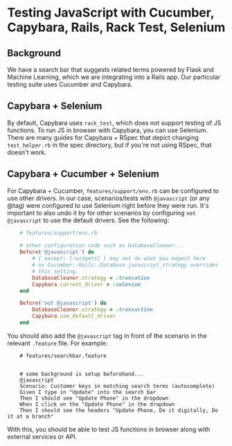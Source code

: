 # Testing JavaScript with Cucumber, Capybara, Rails, Rack Test, Selenium

## Background

We have a search bar that suggests related terms powered by Flask and Machine Learning, which we are integrating into a Rails app. Our particular testing suite uses Cucumber and Capybara.

## Capybara + Selenium
By default, Capybara uses `rack_test`, which does not support testing of JS functions. To run JS in browser with Capybara, you can use Selenium. There are many guides for Capybara + RSpec that depict changing `test_helper.rb` in the spec directory, but if you're not using RSpec, that doesn't work. 

## Capybara + Cucumber + Selenium 
For Capybara + Cucumber, `features/support/env.rb` can be configured to use other drivers. In our case, scenarios/tests with `@javascript` (or any @tag) were configured to use Selenium right before they were run. It's important to also undo it by for other scenarios by configuring `not @javascript` to use the default drivers. See the following:
```ruby
    # features/support/env.rb
    
    # other configuration code such as DatabaseCleaner...
    Before('@javascript') do
        # { except: [:widgets] } may not do what you expect here
        # as Cucumber::Rails::Database.javascript_strategy overrides
        # this setting.
        DatabaseCleaner.strategy = :truncation
        Capybara.current_driver = :selenium
    end

    Before('not @javascript') do
        DatabaseCleaner.strategy = :transaction
        Capybara.use_default_driver 
    end
```
You should also add the `@javascript` tag in front of the scenario in the relevant `.feature` file. For example:
```Gherkin
    # features/searchbar.feature


    # some background is setup beforehand...
    @javascript
    Scenario: Customer keys in matching search terms (autocomplete)
    Given I type in "Update" into the search bar
    Then I should see "Update Phone" in the dropdown
    When I click on the "Update Phone" in the dropdown
    Then I should see the headers "Update Phone, Do it digitally, Do it at a branch"
```
With this, you should be able to test JS functions in browser along with external services or API.